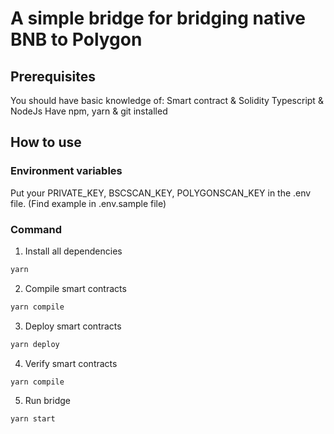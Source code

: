 # A simple bridge for bridging native BNB to Polygon
## Prerequisites
You should have basic knowledge of:
Smart contract & Solidity
Typescript & NodeJs
Have npm, yarn & git installed

## How to use

### Environment variables
Put your PRIVATE_KEY, BSCSCAN_KEY, POLYGONSCAN_KEY in the .env file. (Find example in .env.sample file)

### Command
1. Install all dependencies
```sh
yarn
```
2. Compile smart contracts
```sh
yarn compile
```
3. Deploy smart contracts
```sh
yarn deploy
```
4. Verify smart contracts
```sh
yarn compile
```
5. Run bridge
```sh
yarn start
```
